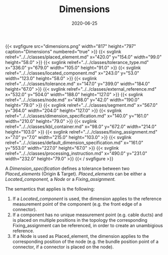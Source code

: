 ﻿---
title: Dimensions
toc: false
type: specs
layout: diagram
date: "2020-06-25"
draft: false
specification: KBL
version: 2.5.sr1
documentType: "Recommendation"
elementType: Diagram
classes:
  - Placed_element
  - Tolerance_type
  - Located_component
  - Tolerance
  - External_reference
  - Node
  - Segment
  - Dimension_specification
  - KBL_container
  - Fixing_assignment
  - Default_dimension_specification
  - Processing_instruction
menu:
  KBL-2.5.sr1:    
    parent: presentation
    identifier: presentation/dimensions
    weight: 1022 

# Prev/next pager order (if `docs_section_pager` enabled in `params.toml`)
weight: 1022
---
{{< svgfigure src="dimensions.png" width="817" height="797" caption="Dimensions" numbered="true" >}}
  {{< svglink relref="../../classes/placed_element.md" x="420.0" y="154.0" width="99.0" height="58.0" >}}
  {{< svglink relref="../../classes/tolerance_type.md" x="336.0" y="679.0" width="105.0" height="91.0" >}}
  {{< svglink relref="../../classes/located_component.md" x="243.0" y="53.0" width="123.0" height="58.0" >}}
  {{< svglink relref="../../classes/tolerance.md" x="147.0" y="399.0" width="184.0" height="67.0" >}}
  {{< svglink relref="../../classes/external_reference.md" x="532.0" y="504.0" width="188.0" height="127.0" >}}
  {{< svglink relref="../../classes/node.md" x="498.0" y="42.0" width="190.0" height="79.0" >}}
  {{< svglink relref="../../classes/segment.md" x="567.0" y="364.0" width="204.0" height="127.0" >}}
  {{< svglink relref="../../classes/dimension_specification.md" x="140.0" y="161.0" width="210.0" height="79.0" >}}
  {{< svglink relref="../../classes/kbl_container.md" x="98.0" y="672.0" width="214.0" height="103.0" >}}
  {{< svglink relref="../../classes/fixing_assignment.md" x="7.0" y="7.0" width="215.0" height="103.0" >}}
  {{< svglink relref="../../classes/default_dimension_specification.md" x="161.0" y="553.0" width="227.0" height="67.0" >}}
  {{< svglink relref="../../classes/processing_instruction.md" x="490.0" y="231.0" width="232.0" height="79.0" >}}
{{< / svgfigure >}}
<p> A <i>Dimension_specification</i> defines a tolerance between two <i>Placed_elements</i> (Origin &amp;&#160;Target). <i>Placed_elements </i>can be either a <i>Located_component,</i> a <i>Node</i> or a <i>Fixing_assignment.</i>      </p>      <p> The semantics that applies is the following:      </p>      <ol>       <li> If a <i>Located_component</i> is used, the dimension applies to the reference measurement point of the component (e.g. the front edge of a connector).        </li>       <li> If a component has no unique measurement point (e.g. cable ducts) and is placed on multiple positions in the topology the corresponding Fixing_assignment can be referenced, in order to create an unambigious reference.        </li>       <li> If a Node is used as Placed_element, the dimension applies to the corresponding position of the node (e.g. the bundle position point of a connector, if a connector is placed on the node).        </li>     </ol>